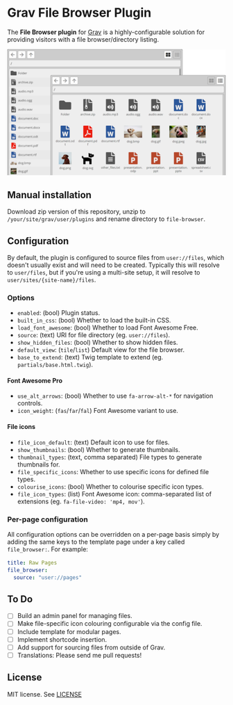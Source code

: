 # Grav File Browser Plugin

The **File Browser plugin** for [Grav](http://github.com/getgrav/grav) is a highly-configurable solution for providing visitors with a file browser/directory listing.

![](assets/views-slim.png)

## Manual installation

Download zip version of this repository, unzip to `/your/site/grav/user/plugins` and rename directory to `file-browser`.

## Configuration

By default, the plugin is configured to source files from `user://files`, which doesn't usually exist and will need to be created. Typically this will resolve to `user/files`, but if you're using a multi-site setup, it will resolve to `user/sites/{site-name}/files`.

### Options

- `enabled`: (bool) Plugin status.
- `built_in_css`: (bool) Whether to load the built-in CSS.
- `load_font_awesome`: (bool) Whether to load Font Awesome Free.
- `source`: (text) URI for file directory (eg. `user://files`).
- `show_hidden_files`: (bool) Whether to show hidden files.
- `default_view`: (`tile`/`list`) Default view for the file browser.
- `base_to_extend`: (text) Twig template to extend (eg. `partials/base.html.twig`).

#### Font Awesome Pro

- `use_alt_arrows`: (bool) Whether to use `fa-arrow-alt-*` for navigation controls.
- `icon_weight`: (`fas`/`far`/`fal`) Font Awesome variant to use.

#### File icons

- `file_icon_default`: (text) Default icon to use for files.
- `show_thumbnails`: (bool) Whether to generate thumbnails.
- `thumbnail_types`: (text, comma separated) File types to generate thumbnails for.
- `file_specific_icons`: Whether to use specific icons for defined file types.
- `colourise_icons`: (bool) Whether to colourise specific icon types.
- `file_icon_types`: (list) Font Awesome icon: comma-separated list of extensions (eg. `fa-file-video: 'mp4, mov'`).


### Per-page configuration

All configuration options can be overridden on a per-page basis simply by adding the same keys to the template page under a key called `file_browser:`. For example:

```yaml
title: Raw Pages
file_browser:
  source: "user://pages"
```


## To Do

- [ ] Build an admin panel for managing files.
- [ ] Make file-specific icon colouring configurable via the config file.
- [ ] Include template for modular pages.
- [ ] Implement shortcode insertion.
- [ ] Add support for sourcing files from outside of Grav.
- [ ] Translations: Please send me pull requests!

## License

MIT license. See [LICENSE](LICENSE.txt)
